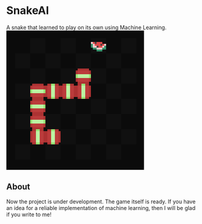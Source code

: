 # SnakeAI

A snake that learned to play on its own using Machine Learning. 
![img.png](img.png)

## About
Now the project is under development. The game itself is ready. If you have an idea for a reliable implementation of machine learning, then I will be glad if you write to me!